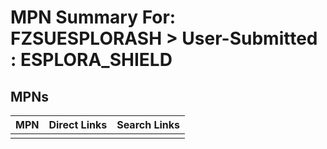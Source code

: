 



# MPN Summary For: FZSUESPLORASH > User-Submitted : ESPLORA_SHIELD

## MPNs
  

|MPN|Direct Links|Search Links|
| :--- | :--- | :--- |
||||
